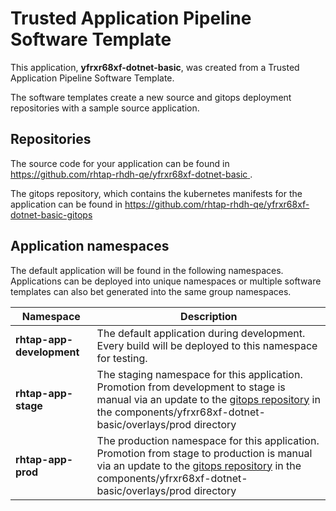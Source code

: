 # Trusted Application Pipeline Software Template

This application, **yfrxr68xf-dotnet-basic**, was created from a Trusted Application Pipeline Software Template.

The software templates create a new source and gitops deployment repositories with a sample source application. 

## Repositories

The source code for your application can be found in [https://github.com/rhtap-rhdh-qe/yfrxr68xf-dotnet-basic ](https://github.com/rhtap-rhdh-qe/yfrxr68xf-dotnet-basic ).
 
The gitops repository, which contains the kubernetes manifests for the application can be found in 
[https://github.com/rhtap-rhdh-qe/yfrxr68xf-dotnet-basic-gitops ](https://github.com/rhtap-rhdh-qe/yfrxr68xf-dotnet-basic-gitops ) 

## Application namespaces 

The default application will be found in the following namespaces. Applications can be deployed into unique namespaces or multiple software templates can also bet generated into the same group namespaces.  

|  Namespace   |  Description   |  
| -------- | -------- |   
| **rhtap-app-development** | The default application during development. Every build will be deployed to this namespace for testing. | 
| **rhtap-app-stage** | The staging namespace for this application. Promotion from development to stage is manual via an update to the [gitops repository](https://github.com/rhtap-rhdh-qe/yfrxr68xf-dotnet-basic-gitops ) in the components/yfrxr68xf-dotnet-basic/overlays/prod directory |  
| **rhtap-app-prod** | The production namespace for this application. Promotion from stage to production is manual via an update to the [gitops repository](https://github.com/rhtap-rhdh-qe/yfrxr68xf-dotnet-basic-gitops ) in the components/yfrxr68xf-dotnet-basic/overlays/prod directory | 